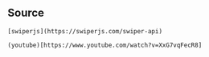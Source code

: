 ## Source


    [swiperjs](https://swiperjs.com/swiper-api)

    (youtube)[https://www.youtube.com/watch?v=XxG7vqFecR8]





